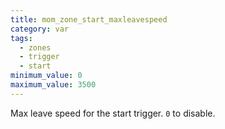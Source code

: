```yaml
---
title: mom_zone_start_maxleavespeed
category: var
tags:
  - zones
  - trigger
  - start
minimum_value: 0
maximum_value: 3500
---
```


Max leave speed for the start trigger. `0` to disable.